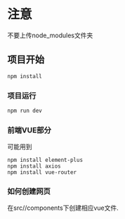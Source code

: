 # 注意

不要上传node_modules文件夹

## 项目开始

```sh
npm install
```

### 项目运行

```sh
npm run dev
```

### 前端VUE部分

可能用到

```
npm install element-plus
npm install axios
npm install vue-router
```

### 如何创建网页

在src//components下创建相应vue文件.
